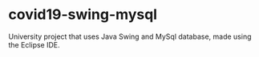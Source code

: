 # covid19-swing-mysql
University project that uses Java Swing and MySql database, made using the Eclipse IDE.
